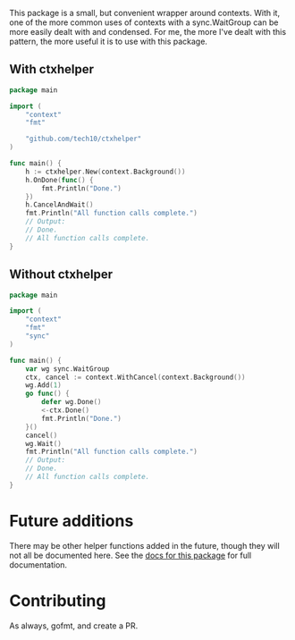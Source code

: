 This package is a small, but convenient wrapper around contexts. With it, one of the more common uses of contexts with a sync.WaitGroup can be more easily dealt with and condensed. For me, the more I've dealt with this pattern, the more useful it is to use with this package.

## With ctxhelper

```go
package main

import (
	"context"
	"fmt"

	"github.com/tech10/ctxhelper"
)

func main() {
	h := ctxhelper.New(context.Background())
	h.OnDone(func() {
		fmt.Println("Done.")
	})
	h.CancelAndWait()
	fmt.Println("All function calls complete.")
	// Output:
	// Done.
	// All function calls complete.
}
```

## Without ctxhelper

```go
package main

import (
	"context"
	"fmt"
	"sync"
)

func main() {
	var wg sync.WaitGroup
	ctx, cancel := context.WithCancel(context.Background())
	wg.Add(1)
	go func() {
		defer wg.Done()
		<-ctx.Done()
		fmt.Println("Done.")
	}()
	cancel()
	wg.Wait()
	fmt.Println("All function calls complete.")
	// Output:
	// Done.
	// All function calls complete.
}
```

# Future additions

There may be other helper functions added in the future, though they will not all be documented here. See the [docs for this package](https://pkg.go.dev/github.com/tech10/ctxhelper) for full documentation.

# Contributing

As always, gofmt, and create a PR.